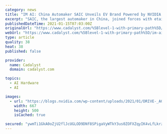 ```yaml
---
category: news
title: "IM AI: China Automaker SAIC Unveils EV Brand Powered by NVIDIA DRIVE Orin"
excerpt: "SAIC, the largest automaker in China, joined forces with etail giant Alibaba to unveil a new premium EV brand, dubbed IM, or “intelligence in motion.” The long-range electric vehicles will feature AI capabilities powered by the high-performance,"
publishedDateTime: 2021-01-15T07:03:00Z
originalUrl: "https://www.cadalyst.com/%5Blevel-1-with-primary-path%5D/im-ai-china-automaker-saic-unveils-ev-brand-powered-nvidia-drive-orin-78"
webUrl: "https://www.cadalyst.com/%5Blevel-1-with-primary-path%5D/im-ai-china-automaker-saic-unveils-ev-brand-powered-nvidia-drive-orin-78"
type: article
quality: 38
heat: 38
published: false

provider:
  name: Cadalyst
  domain: cadalyst.com

topics:
  - AI Hardware
  - AI

images:
  - url: "https://blogs.nvidia.com/wp-content/uploads/2021/01/DRIVE-_AGX_Orin_press-667x500.jpg"
    width: 667
    height: 500
    isCached: true

secured: "ywmTi1GkA0oZjU2flJcUGLOD9DNf8SPigaVyWTkY3us0ZOFXZqyIK4vLfLkrzn+lr4YrDlcr5TOvtUwTxRr1t+EhV4JcHCkq7eW5mQq96kDbgUH7/UttVnVD9VN9/8D7YJvcuKwZYaGT5ck1OqbW9LqkIxziwUPP77bto3KPq90DaCnJhhg+f2mHyVnm1gi/Eqd9r4c13tYFDu+82UtVKftsxBjmA0fEHAf6//JJkh/Bzj23cMr4J8Ma4h5NBY415RZnrLu0WDTlReTLM7eIQ6bA5hdomZuUuhIU7ivOKfCenjJwDdNpLZHx12Q99iDlgAbzCxyxpM5x97ltmGysy+n6a9y2hEs9+W3DM9lMVCU=;9vcZx2mBgiinlRKpSFc5Lw=="
---
```


